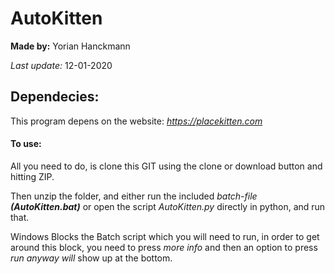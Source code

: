 # AutoKitten
**Made by:** Yorian Hanckmann

*Last update:* 12-01-2020

## Dependecies:
This program depens on the website: *https://placekitten.com*

#### To use:
All you need to do, is clone this GIT using the clone or download button and hitting ZIP. 

Then unzip the folder, and either run the included *batch-file* **_(AutoKitten.bat)_** 
or open the script *AutoKitten.py* directly in python, and run that.

Windows Blocks the Batch script which you will need to run, in order to get around this block, you need to press *more info* 
and then an option to press *run anyway will* show up at the bottom. 